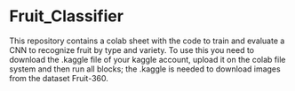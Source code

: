 # Fruit_Classifier
This repository contains a colab sheet with the code to train and evaluate a CNN to recognize fruit by type and variety.
To use this you need to download the .kaggle file of your kaggle account, upload it on the colab file system and then run all blocks; the .kaggle is needed to download images from the dataset Fruit-360.
